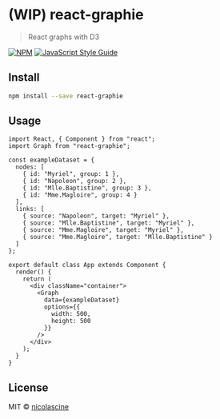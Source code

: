 # (WIP) react-graphie

> React graphs with D3

[![NPM](https://img.shields.io/npm/v/react-graphie.svg)](https://www.npmjs.com/package/react-graphie) [![JavaScript Style Guide](https://img.shields.io/badge/code_style-standard-brightgreen.svg)](https://standardjs.com)

## Install

```bash
npm install --save react-graphie
```

## Usage

```tsx
import React, { Component } from "react";
import Graph from "react-graphie";

const exampleDataset = {
  nodes: [
    { id: "Myriel", group: 1 },
    { id: "Napoleon", group: 2 },
    { id: "Mlle.Baptistine", group: 3 },
    { id: "Mme.Magloire", group: 4 }
  ],
  links: [
    { source: "Napoleon", target: "Myriel" },
    { source: "Mlle.Baptistine", target: "Myriel" },
    { source: "Mme.Magloire", target: "Myriel" },
    { source: "Mme.Magloire", target: "Mlle.Baptistine" }
  ]
};

export default class App extends Component {
  render() {
    return (
      <div className="container">
        <Graph
          data={exampleDataset}
          options={{
            width: 500,
            height: 500
          }}
        />
      </div>
    );
  }
}
```

## License

MIT © [nicolascine](https://github.com/nicolascine)
